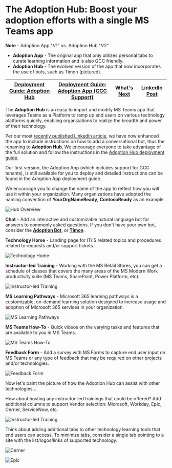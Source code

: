 # The Adoption Hub: Boost your adoption efforts with a single MS Teams app 

**Note** - Adoption App "V1" vs. Adoption Hub "V2"

* **Adoption App** - The original app that only utilizes personal tabs to curate learning information and is also GCC friendly.
* **Adoption Hub** - The evolved version of the app that now incorporates the use of bots, such as Timon (pictured).

| [Deployment Guide: Adoption Hub](https://github.com/akporzondek/adoption_app/wiki/Deployment-Guide_Adoption-Hub) | [Deployment Guide: Adoption App (GCC Support)](https://github.com/akporzondek/adoption_app/wiki/Deployment-Guide_Adoption-App) | [What's Next](https://github.com/akporzondek/adoption_app/wiki/What's-Next) | [LinkedIn Post](https://www.linkedin.com/posts/johncpan_upperleft-innovation-modernwork-activity-6769973449965228033-ij6u) |
| ---- | ---- | ---- | ---- |

The **Adoption Hub** is an easy to import and modify MS Teams app that leverages Teams as a Platform to ramp up end users on various technology platforms quickly, enabling organizations to realize the breadth and power of their technology. 

Per our most [recently published LinkedIn article](https://www.linkedin.com/pulse/adoption-hub-ms-teams-app-just-got-itself-some-upgradesdo-john-pan/?trackingId=rF2tbUOORGe%2FMdPy7hFJVg%3D%3D), we have now enhanced the app to include instructions on how to add a conversational bot, thus the renaming to **Adoption Hub**. We encourage everyone to take advantage of the full solution and follow the instructions in the [Adoption Hub deployment guide](https://github.com/akporzondek/adoption_app/wiki/Deployment-Guide_Adoption-Hub). 

Our first version, the Adoption App (which includes support for GCC tenants), is still available for you to deploy and detailed instructions can be found in the Adoption App deployment guide.

We encourage you to change the name of the app to reflect how you will use it within your organization. Many organizations have adopted the naming convention of **YourOrgNameReady**, **ContosoReady** as an example.

![Hub Overview](https://github.com/akporzondek/adoption_app/raw/main/readme_images/hub_overview_circles.PNG)

**Chat** - Add an interactive and customizable natural language bot for answers to commonly asked questions. If you don't have your own bot, consider the **[Adoption Bot](https://github.com/OfficeDev/microsoft-teams-apps-adopt-bot)**, or **[Timon](https://sway.office.com/RhKSBJ4TehvB8s5W?ref=Link)**. 

**Technology Home** - Landing page for IT/IS related topics and procedures related to requests and/or support tickets.

![Technology Home](https://github.com/akporzondek/adoption_app/raw/main/readme_images/readme_technology_home_2.PNG)

**Instructor-led Training** - Working with the MS Retail Stores, you can get a schedule of classes that covers the many areas of the MS Modern Work productivity suite (MS Teams, SharePoint, Power Platform, etc).

![Instructor-led Training](https://github.com/akporzondek/adoption_app/raw/main/readme_images/readme_instructor_led_2.PNG)

**MS Learning Pathways** - Microsoft 365 learning pathways is a customizable, on-demand learning solution designed to increase usage and adoption of Microsoft 365 services in your organization.

![MS Learning Pathways](https://github.com/akporzondek/adoption_app/raw/main/readme_images/readme_learning_pathways_2.PNG)

**MS Teams How-To** - Quick videos on the varying tasks and features that are available to you in MS Teams.

![MS Teams How-To](https://github.com/akporzondek/adoption_app/raw/main/readme_images/readme_teams_howto_2.PNG)

**Feedback Form** - Add a survey with MS Forms to capture end user input on MS Teams or any type of feedback that may be required on other projects and/or technologies.

![Feedback Form](https://github.com/akporzondek/adoption_app/raw/main/readme_images/readme_feedback_form_2.PNG)

Now let's paint the picture of how the Adoption Hub can assist with other technologies...

How about hosting any instructor-led trainings that could be offered? Add additional columns to support Vendor selection: Microsoft, Workday, Epic, Cerner, ServiceNow, etc.

![Instructor-led Training](https://github.com/akporzondek/adoption_app/raw/main/readme_images/readme_instructorled2.PNG)

Think about adding additional tabs to other technology learning tools that end users can access.
To minimize tabs, consider a single tab pointing to a site with the list/logos/links of supported technology.

![Cerner](https://github.com/akporzondek/adoption_app/raw/main/readme_images/readme_cerner.PNG)

![Epic](https://github.com/akporzondek/adoption_app/raw/main/readme_images/readme_epic.PNG)
